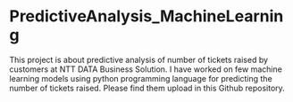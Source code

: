 # PredictiveAnalysis_MachineLearning
This project is about predictive analysis of number of tickets raised by customers at NTT DATA Business Solution. I have worked on few machine learning models using python programming language for predicting the number of tickets raised. Please find them upload in this Github repository.
